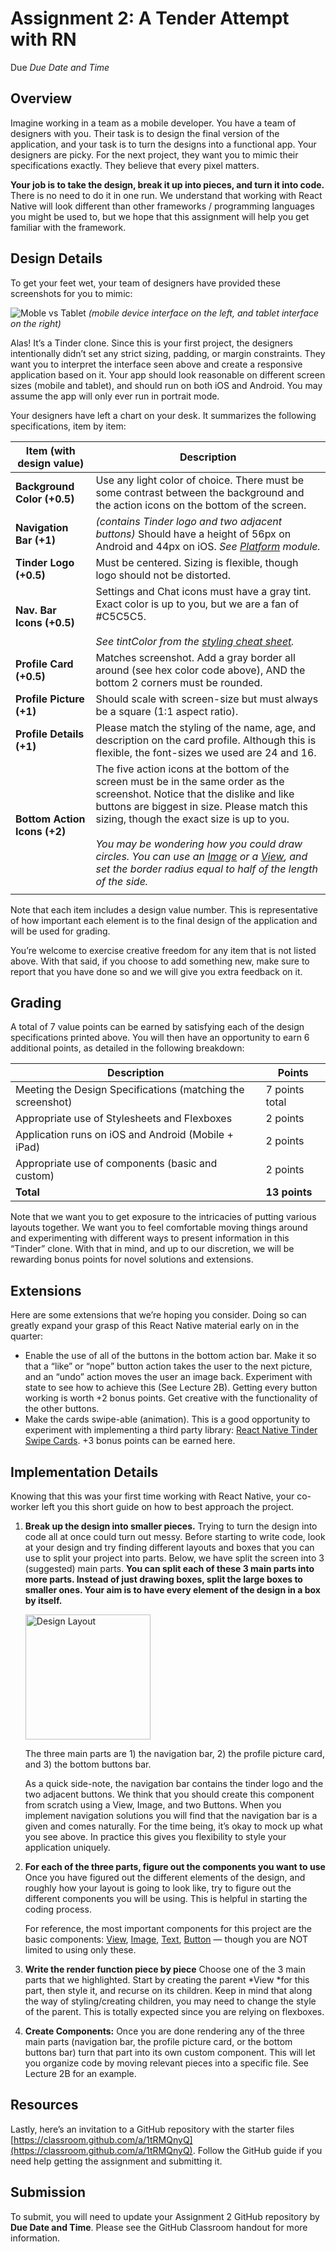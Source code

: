 # Assignment 2: A Tender Attempt with RN

Due *Due Date and Time*

## Overview

Imagine working in a team as a mobile developer. You have a team of designers with you. Their task is to design the final version of the application, and your task is to turn the designs into a functional app. Your designers are picky. For the next project, they want you to mimic their specifications exactly. They believe that every pixel matters.

**Your job is to take the design, break it up into pieces, and turn it into code.** There is no need to do it in one run. We understand that working with React Native will look different than other frameworks / programming languages you might be used to, but we hope that this assignment will help you get familiar with the framework.

## Design Details

To get your feet wet, your team of designers have provided these screenshots for you to mimic:

![Moble vs Tablet](assignment2_phone_tablet.png)
*(mobile device interface on the left, and tablet interface on the right)*

Alas! It’s a Tinder clone. Since this is your first project, the designers intentionally didn’t set any strict sizing, padding, or margin constraints. They want you to interpret the interface seen above and create a responsive application based on it. Your app should look reasonable on different screen sizes (mobile and tablet), and should run on both iOS and Android. You may assume the app will only ever run in portrait mode.

Your designers have left a chart on your desk. It summarizes the following specifications, item by item:

| **Item (with design value)**	| **Description**	|
|---	|---	|
| **Background Color (+0.5)**	| Use any light color of choice. There must be some contrast between the background and the action icons on the bottom of the screen.	|
| **Navigation Bar (+1)**	| *(contains Tinder logo and two adjacent buttons)* Should have a height of 56px on Android and 44px on iOS. *See *[*Platform*](http://facebook.github.io/react-native/docs/platform-specific-code)* module.*	|
| **Tinder Logo (+0.5)**	| Must be centered. Sizing is flexible, though logo should not be distorted.	|
| **Nav. Bar Icons (+0.5)**	| Settings and Chat icons must have a gray tint. Exact color is up to you, but we are a fan of #C5C5C5. <br/><br/> *See tintColor from the* [*styling cheat sheet*](https://github.com/vhpoet/react-native-styling-cheat-sheet)*.*	|
| **Profile Card (+0.5)**	| Matches screenshot. Add a gray border all around (see hex color code above), AND the bottom 2 corners must be rounded.	|
| **Profile Picture (+1)**	| Should scale with screen-size but must always be a square (1:1 aspect ratio).	|
| **Profile Details (+1)**	| Please match the styling of the name, age, and description on the card profile. Although this is flexible, the font-sizes we used are 24 and 16.	|
| **Bottom Action Icons (+2)**	| The five action icons at the bottom of the screen must be in the same order as the screenshot. Notice that the dislike and like buttons are biggest in size. Please match this sizing, though the exact size is up to you.<br/><br/> *You may be wondering how you could draw circles. You can use an *[*Image*](https://facebook.github.io/react-native/docs/image.html)* or a *[*View*](https://facebook.github.io/react-native/docs/view.html)*, and set the border radius equal to half of the length of the side.*	|
| | |

Note that each item includes a design value number. This is representative of how important each element is to the final design of the application and will be used for grading.

You’re welcome to exercise creative freedom for any item that is not listed above. With that said, if you choose to add something new, make sure to report that you have done so and we will give you extra feedback on it.


## Grading

A total of 7 value points can be earned by satisfying each of the design specifications printed above. You will then have an opportunity to earn 6 additional points, as detailed in the following breakdown:

| Description | Points |
|---	|---	|
| Meeting the Design Specifications (matching the screenshot)	| 7 points total	|
| Appropriate use of Stylesheets and Flexboxes	| 2 points	|
| Application runs on iOS and Android (Mobile + iPad)	| 2 points	|
| Appropriate use of components (basic and custom)	| 2 points	|
| **Total**	| **13 points**	|

Note that we want you to get exposure to the intricacies of putting various layouts together. We want you to feel comfortable moving things around and experimenting with different ways to present information in this “Tinder” clone. With that in mind, and up to our discretion, we will be rewarding bonus points for novel solutions and extensions.


## Extensions

Here are some extensions that we’re hoping you consider. Doing so can greatly expand your grasp of this React Native material early on in the quarter:

* Enable the use of all of the buttons in the bottom action bar. Make it so that a “like” or “nope” button action takes the user to the next picture, and an “undo” action moves the user an image back. Experiment with state to see how to achieve this (See Lecture 2B). Getting every button working is worth +2 bonus points. Get creative with the functionality of the other buttons.
* Make the cards swipe-able (animation). This is a good opportunity to experiment with implementing a third party library: [React Native Tinder Swipe Cards](https://github.com/meteor-factory/react-native-tinder-swipe-cards). +3 bonus points can be earned here.


## Implementation Details

Knowing that this was your first time working with React Native, your co-worker left you this short guide on how to best approach the project.

1. **Break up the design into smaller pieces.**
Trying to turn the design into code all at once could turn out messy. Before starting to write code, look at your design and try finding different layouts and boxes that you can use to split your project into parts. Below, we have split the screen into 3 (suggested) main parts. **You can split each of these 3 main parts into more parts. Instead of just drawing boxes, split the large boxes to smaller ones. Your aim is to have every element of the design in a box by itself.**

    <img src="assignment2_design_layout.png" width="200px" alt="Design Layout" />

    The three main parts are 1) the navigation bar, 2) the profile picture card, and 3) the bottom buttons bar.

    As a quick side-note, the navigation bar contains the tinder logo and the two adjacent buttons. We think that you should create this component from scratch using a View, Image, and two Buttons. When you implement navigation solutions you will find that the navigation bar is a given and comes naturally. For the time being, it’s okay to mock up what you see above. In practice this gives you flexibility to style your application uniquely.


2. **For each of the three parts, figure out the components you want to use**
Once you have figured out the different elements of the design, and roughly how your layout is going to look like, try to figure out the different components you will be using. This is helpful in starting the coding process.

    For reference, the most important components for this project are the basic components: [View](https://facebook.github.io/react-native/docs/view.html), [Image](https://facebook.github.io/react-native/docs/image.html), [Text](https://facebook.github.io/react-native/docs/text.html), [Button](https://facebook.github.io/react-native/docs/button.html) — though you are NOT limited to using only these.


3. **Write the render function piece by piece**
Choose one of the 3 main parts that we highlighted. Start by creating the parent *View *for this part, then style it, and recurse on its children. Keep in mind that along the way of styling/creating children, you may need to change the style of the parent. This is totally expected since you are relying on flexboxes.


4. **Create Components:**
Once you are done rendering any of the three main parts (navigation bar, the profile picture card, or the bottom buttons bar) turn that part into its own custom component. This will let you organize code by moving relevant pieces into a specific file. See Lecture 2B for an example.


## Resources

Lastly, here’s an invitation to a GitHub repository with the starter files [https://classroom.github.com/a/1tRMQnyQ](https://classroom.github.com/a/1tRMQnyQ). Follow the GitHub guide if you need help getting the assignment and submitting it.


## Submission

To submit, you will need to update your Assignment 2 GitHub repository by **Due Date and Time**. Please see the GitHub Classroom handout for more information.
